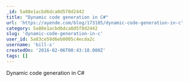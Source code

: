 ```yaml
---
_id: 5a88e1acbd6dca0d5f0d2442
title: "Dynamic code generation in C#"
url: 'https://ayende.com/blog/173185/dynamic-code-generation-in-c'
category: 5a88e1acbd6dca0d5f0d2442
slug: 'dynamic-code-generation-in-c'
user_id: 5a83ce59d6eb0005c4ecda2c
username: 'bill-s'
createdOn: '2016-02-06T08:43:18.000Z'
tags: []
---
```


Dynamic code generation in C#
